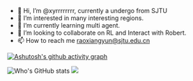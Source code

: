 
- 👋 Hi, I’m @xyrrrrrrrr, currently a undergo from SJTU
- 👀 I’m interested in many interesting regions.
- 🌱 I’m currently learning multi agent.
- 💞️ I’m looking to collaborate on RL and Interact with Robert.
- 📫 How to reach me raoxiangyun@sjtu.edu.cn


[![Ashutosh's github activity graph](https://github-readme-activity-graph.cyclic.app/graph?username=xyrrrrrrrr&theme=github)](https://github.com/ashutosh00710/github-readme-activity-graph)

<div align="left|right">
  
  
![Who's GitHub stats](https://github-readme-stats.vercel.app/api?username=xyrrrrrrrr)  <img src="https://github-readme-streak-stats.herokuapp.com/?user=xyrrrrrrrr" />

</div>


